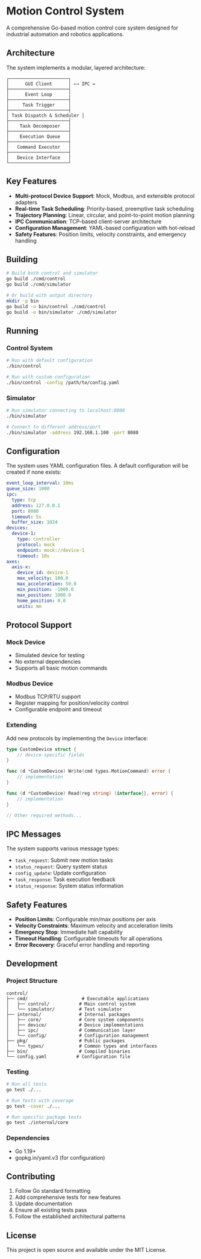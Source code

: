 # Motion Control System

A comprehensive Go-based motion control core system designed for industrial automation and robotics applications.

## Architecture

The system implements a modular, layered architecture:

```
┌──────────────────────┐
│      GUI Client      │ ←→ IPC ↔
├──────────────────────┤
│      Event Loop      │
├──────────────────────┤
│     Task Trigger     │
├──────────────────────┤
│ Task Dispatch & Scheduler │
├──────────────────────┤
│    Task Decomposer   │
├──────────────────────┤
│    Execution Queue   │
├──────────────────────┤
│   Command Executor   │
├──────────────────────┤
│   Device Interface   │
└──────────────────────┘
```

## Key Features

- **Multi-protocol Device Support**: Mock, Modbus, and extensible protocol adapters
- **Real-time Task Scheduling**: Priority-based, preemptive task scheduling
- **Trajectory Planning**: Linear, circular, and point-to-point motion planning
- **IPC Communication**: TCP-based client-server architecture
- **Configuration Management**: YAML-based configuration with hot-reload
- **Safety Features**: Position limits, velocity constraints, and emergency handling

## Building

```bash
# Build both control and simulator
go build ./cmd/control
go build ./cmd/simulator

# Or build with output directory
mkdir -p bin
go build -o bin/control ./cmd/control
go build -o bin/simulator ./cmd/simulator
```

## Running

### Control System
```bash
# Run with default configuration
./bin/control

# Run with custom configuration
./bin/control -config /path/to/config.yaml
```

### Simulator
```bash
# Run simulator connecting to localhost:8080
./bin/simulator

# Connect to different address/port
./bin/simulator -address 192.168.1.100 -port 8080
```

## Configuration

The system uses YAML configuration files. A default configuration will be created if none exists:

```yaml
event_loop_interval: 10ms
queue_size: 1000
ipc:
  type: tcp
  address: 127.0.0.1
  port: 8080
  timeout: 5s
  buffer_size: 1024
devices:
  device-1:
    type: controller
    protocol: mock
    endpoint: mock://device-1
    timeout: 10s
axes:
  axis-x:
    device_id: device-1
    max_velocity: 100.0
    max_acceleration: 50.0
    min_position: -1000.0
    max_position: 1000.0
    home_position: 0.0
    units: mm
```

## Protocol Support

### Mock Device
- Simulated device for testing
- No external dependencies
- Supports all basic motion commands

### Modbus Device
- Modbus TCP/RTU support
- Register mapping for position/velocity control
- Configurable endpoint and timeout

### Extending
Add new protocols by implementing the `Device` interface:

```go
type CustomDevice struct {
    // device-specific fields
}

func (d *CustomDevice) Write(cmd types.MotionCommand) error {
    // implementation
}

func (d *CustomDevice) Read(reg string) (interface{}, error) {
    // implementation
}

// Other required methods...
```

## IPC Messages

The system supports various message types:

- `task_request`: Submit new motion tasks
- `status_request`: Query system status
- `config_update`: Update configuration
- `task_response`: Task execution feedback
- `status_response`: System status information

## Safety Features

- **Position Limits**: Configurable min/max positions per axis
- **Velocity Constraints**: Maximum velocity and acceleration limits
- **Emergency Stop**: Immediate halt capability
- **Timeout Handling**: Configurable timeouts for all operations
- **Error Recovery**: Graceful error handling and reporting

## Development

### Project Structure
```
control/
├── cmd/                    # Executable applications
│   ├── control/           # Main control system
│   └── simulator/         # Test simulator
├── internal/              # Internal packages
│   ├── core/              # Core system components
│   ├── device/            # Device implementations
│   ├── ipc/               # Communication layer
│   └── config/            # Configuration management
├── pkg/                   # Public packages
│   └── types/             # Common types and interfaces
├── bin/                   # Compiled binaries
└── config.yaml           # Configuration file
```

### Testing
```bash
# Run all tests
go test ./...

# Run tests with coverage
go test -cover ./...

# Run specific package tests
go test ./internal/core
```

### Dependencies
- Go 1.19+
- gopkg.in/yaml.v3 (for configuration)

## Contributing

1. Follow Go standard formatting
2. Add comprehensive tests for new features
3. Update documentation
4. Ensure all existing tests pass
5. Follow the established architectural patterns

## License

This project is open source and available under the MIT License.